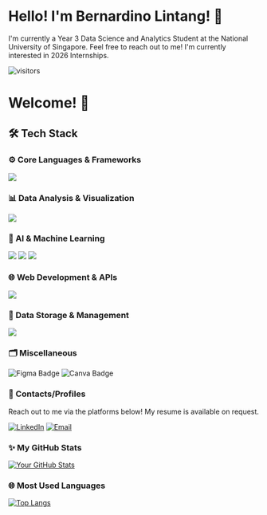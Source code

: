 # Hello! I'm Bernardino Lintang! 👋

I'm currently a Year 3 Data Science and Analytics Student at the National University of Singapore.
Feel free to reach out to me! I'm currently interested in 2026 Internships.

<p align="left">
  <img src="https://api.visitorbadge.io/badge?page_id=bernardinolintang.bernardinolintang&color=0e7578&label=visitors" alt="visitors">
</p>

# Welcome! 👋

## 🛠️ Tech Stack
### ⚙️ Core Languages & Frameworks

<p align="left">
  <img src="https://skillicons.dev/icons?i=numpy,pandas,matplotlib,plotly,tableau,r,notebook,colab"/>
</p>

### 📊 Data Analysis & Visualization

<p align="left">
  <img src="https://skillicons.dev/icons?i=numpy,pandas,matplotlib,plotly,tableau,r,notebook,colab"/>
</p>


### 🤖 AI & Machine Learning

<p align="left">
  <img src="https://skillicons.dev/icons?i=tensorflow,keras,sklearn"/>
  <img src="https://img.shields.io/badge/Claude-FFDD00?style=for-the-badge&logo=anthropic&logoColor=black"/>
  <img src="https://img.shields.io/badge/OpenAI-412991?style=for-the-badge&logo=openai&logoColor=white"/>
</p>

### 🌐 Web Development & APIs

<p align="left">
  <img src="https://skillicons.dev/icons?i=react,npm,flask,selenium"/>
</p>

### 💾 Data Storage & Management

<p align="left">
  <img src="https://skillicons.dev/icons?i=supabase,postgresql,sqlite,bigquery" />
</p>

### 🗂️ Miscellaneous

<img src="https://img.shields.io/badge/Figma-F24E1E?style=for-the-badge&logo=figma&logoColor=white" alt="Figma Badge"/> <img src="https://img.shields.io/badge/Canva-00C4CC?style=for-the-badge&logo=canva&logoColor=white" alt="Canva Badge"/>

### 📧 Contacts/Profiles

Reach out to me via the platforms below! My resume is available on request.

[![LinkedIn](https://img.shields.io/badge/LinkedIn-0077B5?style=for-the-badge&logo=linkedin&logoColor=white)](https://www.linkedin.com/in/bernardino-lintang/)
[![Email](https://img.shields.io/badge/Email-D14836?style=for-the-badge&logo=gmail&logoColor=white)](mailto:lintangbernardino@example.com)

### ✨ My GitHub Stats

[![Your GitHub Stats](https://github-readme-stats.vercel.app/api?username=bernardinolintang&show_icons=true&theme=dark)](https://github.com/anuraghazra/github-readme-stats)

### 🌐 Most Used Languages

[![Top Langs](https://github-readme-stats.vercel.app/api/top-langs/?username=bernardinolintang&layout=compact&theme=dark)](https://github.com/anuraghazra/github-readme-stats)
